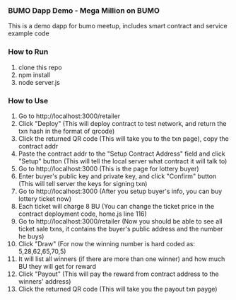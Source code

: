 ### BUMO Dapp Demo - Mega Million on BUMO
This is a demo dapp for bumo meetup, includes smart contract and service example code

### How to Run ###
1. clone this repo
2. npm install
3. node server.js

### How to Use ###
1. Go to http://localhost:3000/retailer 
2. Click "Deploy" (This will deploy contract to test network, and return the txn hash in the format of qrcode)
3. Click the returned QR code (This will take you to the txn page), copy the contract addr
4. Paste the contract addr to the "Setup Contract Address" field and click "Setup" button (This will tell the local server what contract it will talk to)
5. Go to http://localhost:3000 (This is the page for lottery buyer)
6. Enter buyer's public key and private key, and click "Confirm" button (This will tell server the keys for signing txn)
7. Go to http://localhost:3000 (After you setup buyer's info, you can buy lottery ticket now)
8. Each ticket will charge 8 BU (You can change the ticket price in the contract deployment code, home.js line 116)
9. Go to http://localhost:3000/retailer (Now you should be able to see all ticket sale txns, it contains the buyer's public address and the number he buys)
10. Click "Draw" (For now the winning number is hard coded as: 5,28,62,65,70,5)
11. It will list all winners (if there are more than one winner) and how much BU they will get for reward
12. Click "Payout" (This will pay the reward from contract address to the winners' address)
13. Click the returned QR code (This will take you the payout txn payge)
